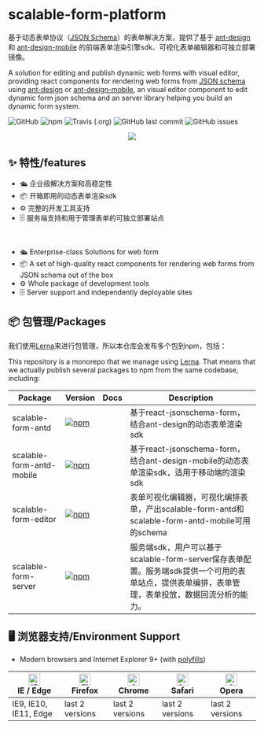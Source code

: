 # scalable-form-platform
基于动态表单协议（[JSON Schema](http://json-schema.org/)）的表单解决方案，提供了基于 [ant-design](https://github.com/ant-design/ant-design) 和 [ant-design-mobile](https://github.com/ant-design/ant-design-mobile) 的前端表单渲染引擎sdk、可视化表单编辑器和可独立部署镜像。

A solution for editing and publish dynamic web forms with visual editor, providing react components for rendering web forms from [JSON schema](http://json-schema.org/) using [ant-design](https://github.com/rjsf-team/react-jsonschema-form) or [ant-design-mobile](https://github.com/ant-design/ant-design-mobile), an visual editor component to edit dynamic form json schema and an server library helping you build an dynamic form system.

![GitHub](https://img.shields.io/github/license/alibaba/scalable-form-platform?style=flat)
![npm](https://img.shields.io/npm/v/scalable-form-antd?style=flat)
![Travis (.org)](https://api.travis-ci.com/alibaba/scalable-form-platform.svg?branch=daily%2F0.0.2)
![GitHub last commit](https://img.shields.io/github/last-commit/alibaba/scalable-form-platform?style=flat)
![GitHub issues](https://img.shields.io/github/issues/alibaba/scalable-form-platform)

<p align="center">
  <a href="https://scalable-form-platform.github.io/" target="_blank">
    <img max-width="1440" src="https://img.alicdn.com/tfs/TB1MnB9z7Y2gK0jSZFgXXc5OFXa-1440-900.png" />
  </a>
</p>

## ✨ 特性/features
- 🛳 企业级解决方案和高稳定性
- 📦 开箱即用的动态表单渲染sdk
- ⚙️ 完整的开发工具支持
- 🗄 服务端支持和用于管理表单的可独立部署站点

<br />

- 🛳 Enterprise-class Solutions for web form
- 📦 A set of high-quality react components for rendering web forms from JSON schema out of the box
- ⚙️ Whole package of development tools
- 🗄 Server support and independently deployable sites

## 📦 包管理/Packages
我们使用[Lerna](https://github.com/lerna/lerna)来进行包管理，所以本仓库会发布多个包到npm，包括：

This repository is a monorepo that we manage using [Lerna](https://github.com/lerna/lerna). That means that we actually publish several packages to npm from the same codebase, including:

|  Package | Version  | Docs  | Description  |
|  ----  | ----  | ----  | ----  |
| scalable-form-antd  | [![npm](https://img.shields.io/npm/v/scalable-form-antd.svg?style=flat-square)](https://www.npmjs.com/package/scalable-form-antd) | | 基于react-jsonschema-form，结合ant-design的动态表单渲染sdk |
| scalable-form-antd-mobile  | [![npm](https://img.shields.io/npm/v/scalable-form-antd-mobile.svg?style=flat-square)](https://www.npmjs.com/package/scalable-form-antd-mobile)| | 基于react-jsonschema-form，结合ant-design-mobile的动态表单渲染sdk，适用于移动端的渲染sdk |
| scalable-form-editor  | [![npm](https://img.shields.io/npm/v/scalable-form-editor.svg?style=flat-square)](https://www.npmjs.com/package/scalable-form-editor) | | 表单可视化编辑器，可视化编排表单，产出scalable-form-antd和scalable-form-antd-mobile可用的schema |
| scalable-form-server  | [![npm](https://img.shields.io/npm/v/scalable-form-server.svg?style=flat-square)](https://www.npmjs.com/package/scalable-form-server) | | 服务端sdk，用户可以基于scalable-form-server保存表单配置。服务端sdk提供一个可用的表单站点，提供表单编排，表单管理，表单投放，数据回流分析的能力。 |

## 🖥 浏览器支持/Environment Support

* Modern browsers and Internet Explorer 9+ (with [polyfills](https://ant.design/docs/react/getting-started#Compatibility))

| [<img src="https://raw.githubusercontent.com/alrra/browser-logos/master/src/edge/edge_48x48.png" alt="IE / Edge" width="24px" height="24px" />](http://godban.github.io/browsers-support-badges/)</br>IE / Edge | [<img src="https://raw.githubusercontent.com/alrra/browser-logos/master/src/firefox/firefox_48x48.png" alt="Firefox" width="24px" height="24px" />](http://godban.github.io/browsers-support-badges/)</br>Firefox | [<img src="https://raw.githubusercontent.com/alrra/browser-logos/master/src/chrome/chrome_48x48.png" alt="Chrome" width="24px" height="24px" />](http://godban.github.io/browsers-support-badges/)</br>Chrome | [<img src="https://raw.githubusercontent.com/alrra/browser-logos/master/src/safari/safari_48x48.png" alt="Safari" width="24px" height="24px" />](http://godban.github.io/browsers-support-badges/)</br>Safari | [<img src="https://raw.githubusercontent.com/alrra/browser-logos/master/src/opera/opera_48x48.png" alt="Opera" width="24px" height="24px" />](http://godban.github.io/browsers-support-badges/)</br>Opera |
| --------- | --------- | --------- | --------- | --------- |
| IE9, IE10, IE11, Edge| last 2 versions| last 2 versions| last 2 versions| last 2 versions|

